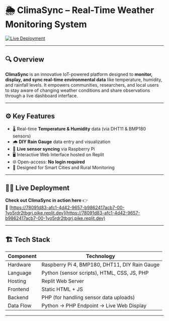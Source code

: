 # 🌦️ ClimaSync – Real-Time Weather Monitoring System

[![Live Deployment](https://img.shields.io/badge/Live--Site-Click%20Here-brightgreen)](https://78091d83-afc1-4d42-9657-b9862417acb7-00-1yo5rdr2tbgrj.pike.replit.dev)

---

## 🔍 Overview

**ClimaSync** is an innovative IoT-powered platform designed to **monitor, display, and sync real-time environmental data** like temperature, humidity, and rainfall levels. It empowers communities, researchers, and local users to stay aware of changing weather conditions and share observations through a live dashboard interface.

---

## ⚙️ Key Features

- 🌡️ Real-time **Temperature & Humidity** data (via DHT11 & BMP180 sensors)
- 🌧️ **DIY Rain Gauge** data entry and visualization
- 📡 **Live sensor syncing** via Raspberry Pi
- 🖥️ Interactive Web Interface hosted on Replit
- 🌐 Open-access: **No login required**
- 🧠 Designed for Smart Cities and Rural Monitoring

---

## 🧑‍💻 Live Deployment

**Check out ClimaSync in action here** 👉  
🔗 [https://78091d83-afc1-4d42-9657-b9862417acb7-00-1yo5rdr2tbgrj.pike.replit.dev](https://78091d83-afc1-4d42-9657-b9862417acb7-00-1yo5rdr2tbgrj.pike.replit.dev)

---

## 🏗️ Tech Stack

| Component | Technology |
|----------|------------|
| Hardware | Raspberry Pi 4, BMP180, DHT11, DIY Rain Gauge |
| Language | Python (sensor scripts), HTML, CSS, JS, PHP |
| Hosting  | Replit Web Server |
| Frontend | Static HTML + JS |
| Backend  | PHP (for handling sensor data uploads) |
| Data Flow | Python → PHP Endpoint → Live Web Display |

---

